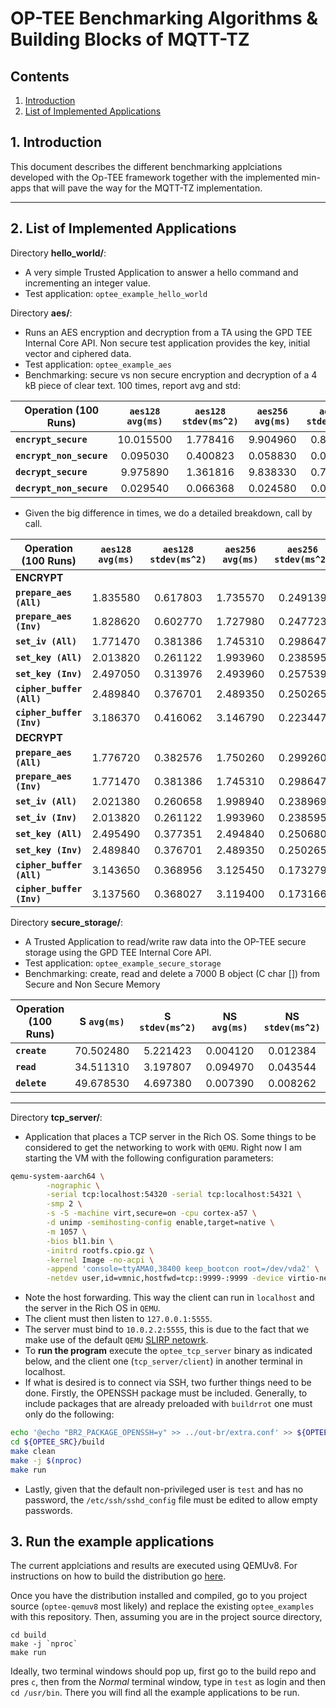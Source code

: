 # OP-TEE Benchmarking Algorithms & Building Blocks of MQTT-TZ
## Contents
1. [Introduction](#1-introduction)
2. [List of Implemented Applications](#2-list-of-implemented-applications)


## 1. Introduction
This document describes the different benchmarking applciations developed with the Op-TEE framework together with the implemented min-apps that will pave the way for the MQTT-TZ implementation.

---
## 2. List of Implemented Applications

Directory **hello_world/**:
* A very simple Trusted Application to answer a hello command and incrementing
an integer value.
* Test application: `optee_example_hello_world`

Directory **aes/**:
* Runs an AES encryption and decryption from a TA using the GPD TEE Internal
Core API. Non secure test application provides the key, initial vector and
ciphered data.
* Test application: `optee_example_aes`
* Benchmarking: secure vs non secure encryption and decryption of a 4 kB piece of clear text. 100 times, report avg and std:

**Operation (100 Runs)** | `aes128 avg(ms)` | `aes128 stdev(ms^2)` | `aes256 avg(ms)` | `aes256 stdev(ms^2)`
----- | :-----: | :-----: | :-----: | :-----:
**`encrypt_secure`** | 10.015500 | 1.778416 | 9.904960 | 0.864986
**`encrypt_non_secure`** | 0.095030 | 0.400823 | 0.058830 | 0.042737
**`decrypt_secure`** | 9.975890 | 1.361816 | 9.838330 | 0.726974
**`decrypt_non_secure`** | 0.029540 | 0.066368 | 0.024580 | 0.011792

* Given the big difference in times, we do a detailed breakdown, call by call.

**Operation (100 Runs)** | `aes128 avg(ms)` | `aes128 stdev(ms^2)` | `aes256 avg(ms)` | `aes256 stdev(ms^2)`
----- | :-----: | :-----: | :-----: | :-----:
**ENCRYPT** | | | |
**`prepare_aes (All)`** | 1.835580 | 0.617803 | 1.735570 | 0.249139
**`prepare_aes (Inv)`** | 1.828620 | 0.602770 | 1.727980 | 0.247723
**`set_iv (All)`** | 1.771470 | 0.381386 | 1.745310 | 0.298647
**`set_key (All)`** | 2.013820 | 0.261122 | 1.993960 | 0.238595
**`set_key (Inv)`** | 2.497050 | 0.313976 | 2.493960 | 0.257539
**`cipher_buffer (All)`** | 2.489840 | 0.376701 | 2.489350 | 0.250265
**`cipher_buffer (Inv)`** | 3.186370 | 0.416062 | 3.146790 | 0.223447
**DECRYPT** | | | |
**`prepare_aes (All)`** | 1.776720 | 0.382576 | 1.750260 | 0.299260
**`prepare_aes (Inv)`** | 1.771470 | 0.381386 | 1.745310 | 0.298647
**`set_iv (All)`**  | 2.021380 |0.260658 | 1.998940 | 0.238969
**`set_iv (Inv)`** | 2.013820 | 0.261122 | 1.993960 | 0.238595
**`set_key (All)`** | 2.495490 | 0.377351 | 2.494840 | 0.250680
**`set_key (Inv)`**  | 2.489840 | 0.376701 | 2.489350 | 0.250265
**`cipher_buffer (All)`** | 3.143650 | 0.368956 | 3.125450 | 0.173279
**`cipher_buffer (Inv)`** | 3.137560 | 0.368027  | 3.119400 | 0.173166


Directory **secure_storage/**:
* A Trusted Application to read/write raw data into the
OP-TEE secure storage using the GPD TEE Internal Core API.
* Test application: `optee_example_secure_storage`
* Benchmarking: create, read and delete a 7000 B object (C char []) from Secure and Non Secure Memory

**Operation (100 Runs)** | **S `avg(ms)`** | **S `stdev(ms^2)`** | **NS `avg(ms)`** | **NS `stdev(ms^2)`**
----- | :-----: | :-----: | :-----: | :-----:
**`create`** | 70.502480 | 5.221423 | 0.004120 | 0.012384
**`read`** | 34.511310 | 3.197807 | 0.094970 | 0.043544
**`delete`** | 49.678530 | 4.697380 | 0.007390 | 0.008262
---

Directory **tcp_server/**:
* Application that places a TCP server in the Rich OS. Some things to be considered to get the networking to work with `QEMU`. Right now I am starting the VM with the following configuration parameters:
```bash
qemu-system-aarch64 \
        -nographic \
        -serial tcp:localhost:54320 -serial tcp:localhost:54321 \
        -smp 2 \
        -s -S -machine virt,secure=on -cpu cortex-a57 \
        -d unimp -semihosting-config enable,target=native \
        -m 1057 \
        -bios bl1.bin \
        -initrd rootfs.cpio.gz \
        -kernel Image -no-acpi \
        -append 'console=ttyAMA0,38400 keep_bootcon root=/dev/vda2' \
        -netdev user,id=vmnic,hostfwd=tcp::9999-:9999 -device virtio-net-device,netdev=vmnic
```
* Note the host forwarding. This way the client can run in `localhost` and the server in the Rich OS in `QEMU`.
* The client must then listen to `127.0.0.1:5555`.
* The server must bind to `10.0.2.2:5555`, this is due to the fact that we make use of the default `QEMU` [SLIRP netowrk](https://wiki.qemu.org/Documentation/Networking).
* To **run the program** execute the `optee_tcp_server` binary as indicated below, and the client one (`tcp_server/client`) in another terminal in localhost.
* If what is desired is to connect via SSH, two further things need to be done. Firstly, the OPENSSH package must be included. Generally, to include packages that are already preloaded with `buildrrot` one must only do the following:
```bash
echo '@echo "BR2_PACKAGE_OPENSSH=y" >> ../out-br/extra.conf' >> ${OPTEE_SRC}/build
cd ${OPTEE_SRC}/build
make clean
make -j $(nproc)
make run
```
* Lastly, given that the default non-privileged user is `test` and has no password, the `/etc/ssh/sshd_config` file must be edited to allow empty passwords.

## 3. Run the example applications
The current applciations and results are executed using QEMUv8. For instructions on how to build the distribution go [here](https://optee.readthedocs.io/building/devices/qemu.html#qemu-v8).

Once you have the distribution installed and compiled, go to you project source (`optee-qemuv8` most likely) and replace the existing `optee_examples` with this repository. Then, assuming you are in the project source directory,
```
cd build
make -j `nproc`
make run
```

Ideally, two terminal windows should pop up, first go to the build repo and pres `c`, then from the *Normal* terminal window, type in `test` as login and then `cd /usr/bin`. There you will find all the example applications to be run.

